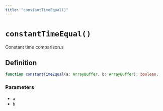 ```yaml
---
title: "constantTimeEqual()"
---
```


# `constantTimeEqual()`

Constant time comparison.s

## Definition

```ts
function constantTimeEqual(a: ArrayBuffer, b: ArrayBuffer): boolean;
```

### Parameters

- `a`
- `b`
